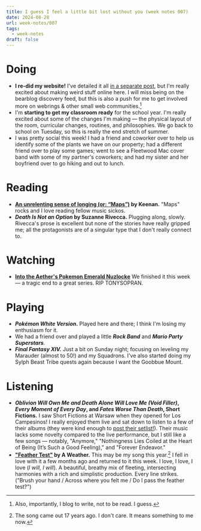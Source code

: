 ```yaml
---
title: I guess I feel a little bit lost without you (week notes 007)
date: 2024-08-28
url: week-notes/007
tags:
  - week-notes
draft: false
---
```


# Doing
* **I re-did my website!** I've detailed it all [in a separate post](/what%27s-this-%28and-how-it-works%29/), but I'm really excited about making weird stuff online here. I will miss being on the bearblog discovery feed, but this is also a push for me to get involved more on webrings & other small web communities.[^1]
* I'm **starting to get my classroom ready** for the school year. I'm really excited about some of the changes I'm making — the physical layout of the room, curricular changes, routines, and philosophies. We go back to school on Tuesday, so this is really the end stretch of summer.
* I was pretty social this week! I had a friend and coworker over to help us identify some of the plants we have on our property; had a different friend over to play some games; went to see a Fleetwood Mac cover band with some of my partner's coworkers; and had my sister and her boyfriend over to go hiking and out to lunch.
# Reading
- **[An unrelenting sense of longing (or: “Maps”)](https://gkeenan.co/avgb/an-unrelenting-sense-of-longing/) by Keenan.** "Maps" rocks and I love reading fellow music sickos.
- **_Death Is Not an Option_ by Suzanne Rivecca.** Plugging along, slowly. Rivecca's prose is excellent but none of the stories have really gripped me; all the protagonists are of a singular type that I don't really connect to.
# Watching
* **[Into the Aether's Pokemon Emerald Nuzlocke](https://www.youtube.com/watch?v=1bYvqnTvUCg&list=PLe_AuQUfBKl5R3Sc7Erpq3Y2me6q6uZ0R)** We finished it this week — a tragic end to a great series. RIP TONYSOPRAN.
# Playing
- ***Pokémon White Version*.** Played here and there; I think I'm losing my enthusiasm for it.
- We had a friend over and played a little ***Rock Band*** and ***Mario Party Superstars**.*
- ***Final Fantasy XIV.*** Just a bit on Sunday night; focusing on leveling my Marauder (almost to 50!) and my Squadrons. I've also started doing my Sylph Beast Tribe quests again because I want the Goobbue Mount.
# Listening
- **_Oblivion Will Own Me and Death Alone Will Love Me (Void Filler)_, _Every Moment of Every Day_, and _Fates Worse Than Death_, Short Fictions.** I saw Short Fictions at Warsaw when they opened for Los Campesinos! I really enjoyed them live and sat down to listen to a few of their albums (they were kind enough to [post their setlist!](https://www.reddit.com/r/loscampesinos/comments/1dia0oy/comment/l92otja/?utm_source=share&utm_medium=web3x&utm_name=web3xcss&utm_term=1&utm_content=share_button)). Their music lacks some novelty compared to the live performance, but I still like a few songs — notably, "Anymore," "Nothingness Lies Coiled at the Heart of Being (It’s Such a Good Feeling)," and "Forever Endeavor."
- **["Feather Test"](https://www.youtube.com/watch?v=sYRRR3vRroA) by A Weather.** This may be my song this year.[^2] I fell in love with it a few months ago and returned to it this week. I love, I love, I love (*I will, I will*). A beautiful, breathy mix of fleeting, intersecting harmonies with a rich and simplistic production. Every line strikes. ("Brush your hand / Across where you felt me / Do I pass the feather test?")

[^1]: Also, importantly, I blog to write, not to be read. I guess.
[^2]: The song came out 17 years ago. I don't care. It means something to me now.

